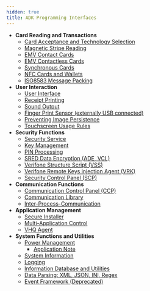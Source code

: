 ```yaml
---
hidden: true
title: ADK Programming Interfaces
---
```


- **Card Reading and Transactions**
  - <a href="pg_tec_programmers_guide.md">Card Acceptance and Technology Selection</a>
  - <a href="pg_msr_programmers_guide.md">Magnetic Stripe Reading</a>
  - <a href="pg_emv_contact_users_guide.md">EMV Contact Cards</a>
  - <a href="pg_emv_contactless_users_guide.md">EMV Contactless Cards</a>
  - <a href="pg_crdsync_programmers_guide.md">Synchronous Cards</a>
  - <a href="pg_nfc_users_guide.md">NFC Cards and Wallets</a>
  - <a href="pg_iso8583_users_guide.md">ISO8583 Message Packing</a>
- **User Interaction**
  - <a href="pg_gui_users_guide.md">User Interface</a>
  - <a href="pg_printer_users_guide.md">Receipt Printing</a>
  - <a href="pg_sound_users_guide.md">Sound Output</a>
  - <a href="pg_fps_users_guide.md">Finger Print Sensor (externally USB connected)</a>
  - <a href="pg_preventing_image_persistence.md">Preventing Image Persistence</a>
  - <a href="pg_touchscreen_tips.md">Touchscreen Usage Rules</a>
- **Security Functions**
  - <a href="pg_sec_users_guide.md">Security Service</a>
  - <a href="pg_sec_users_guide.md#subsubsec_security_key_management">Key Management</a>
  - <a href="pg_sec_users_guide.md#subsubsec_security_pin_handling">PIN Processing</a>
  - <a href="group___config.md#sred">SRED Data Encryption (ADE, VCL)</a>
  - <a href="pg_vss_documentation.md">Verifone Structure Script (VSS)</a>
  - <a href="pg_vrk_agt_users_guide.md">Verifone Remote Keys injection Agent (VRK)</a>
  - <a href="pg_scp_users_guide.md">Security Control Panel (SCP)</a>
- **Communication Functions**
  - <a href="pg_ccp_users_guide.md">Communication Control Panel (CCP)</a>
  - <a href="pg_com_users_guide.md">Communication Library</a>
  - <a href="pg_ipc_users_guide.md">Inter-Process-Communication</a>
- **Application Management**
  - <a href="pg_vos_secins_guide.md">Secure Installer</a>
  - <a href="pg_mac_users_guide.md">Multi-Application Control</a>
  - <a href="pg_agt_users_guide.md">VHQ Agent</a>
- **System Functions and Utilities**
  - <a href="pg_syspm_users_guide.md">Power Management</a>
    - <a href="pg_pm_app_notes.md">Application Note</a>
  - <a href="pg_sysinfo_users_guide.md">System Information</a>
  - <a href="pg_logging_users_guide.md">Logging</a>
  - <a href="pg_inf_users_guide.md">Information Database and Utilities</a>
  - <a href="pg_expat_users_guide.md">Data Parsing: XML, JSON, INI, Regex</a>
  - <a href="pg_evt_users_guide.md">Event Framework (Deprecated)</a>
